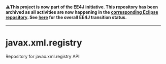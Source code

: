 #### :warning:This project is now part of the EE4J initiative. This repository has been archived as all activities are now happening in the [corresponding Eclipse repository](https://github.com/eclipse-ee4j/jaxr-api). See [here](https://www.eclipse.org/ee4j/status.php) for the overall EE4J transition status.
 
---
# javax.xml.registry
Repository for javax.xml.registry API
